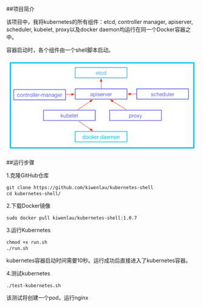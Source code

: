 ##项目简介

该项目中，我将kubernetes的所有组件：etcd, controller manager, apiserver, scheduler, kubelet, proxy以及docker daemon均运行在同一个Docker容器之中。

容器启动时，各个组件由一个shell脚本启动。

![alt text](https://github.com/kiwenlau/kubernetes-shell/raw/master/kubernetes-shell.png)

##运行步骤

1.克隆GitHub仓库

```
git clone https://github.com/kiwenlau/kubernetes-shell
cd kubernetes-shell/
```

2.下载Docker镜像

```
sudo docker pull kiwenlau/kubernetes-shell:1.0.7
```

3.运行Kubernetes

```
chmod +x run.sh
./run.sh
```

kubernetes容器启动时间需要10秒。运行成功后直接进入了kubernetes容器。

4.测试kubernetes

```
./test-kubernetes.sh 
```

该测试将创建一个pod，运行nginx




